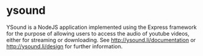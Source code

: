 ysound
======

YSound is a NodeJS application implemented using the Express framework for the purpose of allowing users to access the audio of youtube videos, either for streaming or downloading. See http://ysound.li/documentation or http://ysound.li/design for further information.
